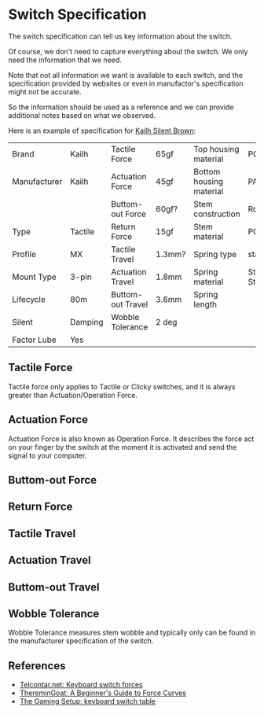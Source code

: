 # Switch Specification

The switch specification can tell us key information about the switch.

Of course, we don't need to capture everything about the switch.
We only need the information that we need.

Note that not all information we want is available to each switch,
and the specification provided by websites or even in manufactor's specification might not be accurate.

So the information should be used as a reference and we can provide additional notes based on what we observed.

Here is an example of specification for [Kailh Silent Brown](./kailh_silent_brown.md):

|              |         |                   |        |                         |                |
| ------------ | ------- | ----------------- | ------ | ----------------------- | -------------- |
| Brand        | Kailh   | Tactile Force     | 65gf   | Top housing material    | PC             |
| Manufacturer | Kailh   | Actuation Force   | 45gf   | Bottom housing material | PA66           |
|              |         | Buttom-out Force  | 60gf?  | Stem construction       | Round          |
| Type         | Tactile | Return Force      | 15gf   | Stem material           | POM            |
| Profile      | MX      | Tactile Travel    | 1.3mm? | Spring type             | standard       |
| Mount Type   | 3-pin   | Actuation Travel  | 1.8mm  | Spring material         | Stainess Steel |
| Lifecycle    | 80m     | Buttom-out Travel | 3.6mm  | Spring length           |                |
| Silent       | Damping | Wobble Tolerance  | 2 deg  |                         |                |
| Factor Lube  | Yes     |                   |        |                         |                |

## Tactile Force

Tactile force only applies to Tactile or Clicky switches, and it is always greater than Actuation/Operation Force.

## Actuation Force

Actuation Force is also known as Operation Force.
It describes the force act on your finger by the switch at the moment it is activated and send the signal to your computer.

## Buttom-out Force

## Return Force

## Tactile Travel

## Actuation Travel

## Buttom-out Travel

## Wobble Tolerance

Wobble Tolerance measures stem wobble and typically only can be found in the manufacturer specification of the switch.

## References

- [Telcontar.net: Keyboard switch forces](https://telcontar.net/KBK/tech/force)
- [ThereminGoat: A Beginner's Guide to Force Curves](https://www.theremingoat.com/blog/a-beginners-guide-to-force-curves)
- [The Gaming Setup: keyboard switch table](https://thegamingsetup.com/gaming-keyboard/buying-guides/keyboard-switch-chart-table)
